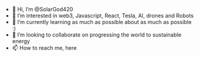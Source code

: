 - 👋 Hi, I’m @SolarGod420
- 👀 I’m interested in web3, Javascript, React, Tesla, AI, drones and Robots
- 🌱 I’m currently learning as much as possible about as much as possible :) 
- 💞️ I’m looking to collaborate on progressing the world to sustainable energy
- 📫 How to reach me, here

<!---
SolarGod420/SolarGod420 is a ✨ special ✨ repository because its `README.md` (this file) appears on your GitHub profile.
You can click the Preview link to take a look at your changes.
--->
